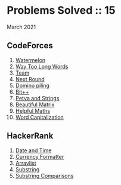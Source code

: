 # Problems Solved :: 15
March 2021

CodeForces
-----------------
1. [Watermelon](https://codeforces.com/problemset/problem/4/A)
1. [Way Too Long Words](https://codeforces.com/problemset/problem/71/A)
1. [Team](https://codeforces.com/problemset/problem/231/A)
1. [Next Round](https://codeforces.com/problemset/problem/158/A)
1. [Domino piling](https://codeforces.com/problemset/problem/50/A)
1. [Bit++](https://codeforces.com/problemset/problem/282/A)
1. [Petya and Strings](https://codeforces.com/problemset/problem/112/A)
1. [Beautiful Matrix](https://codeforces.com/problemset/problem/263/A)
1. [Helpful Maths](https://codeforces.com/problemset/problem/339/A)
1. [Word Capitalization](https://codeforces.com/problemset/problem/281/A)

HackerRank
-----------------
1. [Date and Time](https://www.hackerrank.com/challenges/java-date-and-time)
1. [Currency Formatter](https://www.hackerrank.com/challenges/java-currency-formatter/)
1. [Arraylist](https://www.hackerrank.com/challenges/java-arraylist/)
1. [Substring](https://www.hackerrank.com/challenges/java-substring/)
1. [Substring Comparisons](https://www.hackerrank.com/challenges/java-string-compare/)
